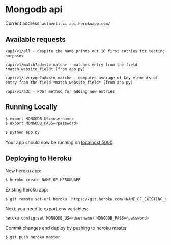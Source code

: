 # Mongodb api

Current address: `authentisci-api.herokuapp.com/`

## Available requests

```
/api/v1/all - despite the name prints out 10 first entries for testing purposes

/api/v1/match?ad=<to-match> - matches entry from the field *match_website_field* (from app.py)

/api/v1/average?ad=<to-match> - computes average of key elements of entry from the field *match_website_field* (from app.py)

/api/v1/add - POST method for adding new entries

```

## Running Locally

```sh
$ export MONGODB_US=<username>
$ export MONGODB_PASS=<password>

$ python app.py
```

Your app should now be running on [localhost:5000](http://localhost:5000/).

## Deploying to Heroku

New heroku app:

```sh
$ heroku create NAME_OF_HEROKUAPP
```

Existing heroku app:

```sh
$ git remote set-url heroku  https://git.heroku.com/<NAME_OF_EXISTING_HEROKUAPP>.git
```

Next, you need to export env variables:

```sh
heroku config:set MONGODB_US=<username> MONGODB_PASS=<password>
```

Commit changes and deploy by pushing to heroku master

```sh
$ git push heroku master
```
